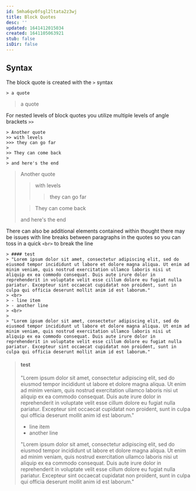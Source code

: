 ```yaml
---
id: 5mha6qv0fsgl2ltata2z3wj
title: Block Quotes
desc: ''
updated: 1641412015034
created: 1641105063921
stub: false
isDir: false
---
```



## Syntax

The block quote is created with the `>` syntax

```
> a quote
```

> a quote

For nested levels of block quotes you utilize multiple levels of angle brackets `>>`

```
> Another quote
>> with levels
>>> they can go far
> 
>> They can come back
> 
> and here's the end
```

> Another quote
>
> > with levels
> >
> > > they can go far
>
> > They can come back
>
> and here's the end

There can also be additional elements contained within thought there may be issues with line breaks between paragraphs in the quotes so you can toss in a quick `<br>` to break the line

```
> #### test
> "Lorem ipsum dolor sit amet, consectetur adipiscing elit, sed do eiusmod tempor incididunt ut labore et dolore magna aliqua. Ut enim ad minim veniam, quis nostrud exercitation ullamco laboris nisi ut aliquip ex ea commodo consequat. Duis aute irure dolor in reprehenderit in voluptate velit esse cillum dolore eu fugiat nulla pariatur. Excepteur sint occaecat cupidatat non proident, sunt in culpa qui officia deserunt mollit anim id est laborum."
> <br>
> - line item
> - another line
> <br>
> 
> "Lorem ipsum dolor sit amet, consectetur adipiscing elit, sed do eiusmod tempor incididunt ut labore et dolore magna aliqua. Ut enim ad minim veniam, quis nostrud exercitation ullamco laboris nisi ut aliquip ex ea commodo consequat. Duis aute irure dolor in reprehenderit in voluptate velit esse cillum dolore eu fugiat nulla pariatur. Excepteur sint occaecat cupidatat non proident, sunt in culpa qui officia deserunt mollit anim id est laborum."
```

> #### test
>
> "Lorem ipsum dolor sit amet, consectetur adipiscing elit, sed do eiusmod tempor incididunt ut labore et dolore magna aliqua. Ut enim ad minim veniam, quis nostrud exercitation ullamco laboris nisi ut aliquip ex ea commodo consequat. Duis aute irure dolor in reprehenderit in voluptate velit esse cillum dolore eu fugiat nulla pariatur. Excepteur sint occaecat cupidatat non proident, sunt in culpa qui officia deserunt mollit anim id est laborum."
> <br>
>
> - line item
> - another line
>   <br>
>
> "Lorem ipsum dolor sit amet, consectetur adipiscing elit, sed do eiusmod tempor incididunt ut labore et dolore magna aliqua. Ut enim ad minim veniam, quis nostrud exercitation ullamco laboris nisi ut aliquip ex ea commodo consequat. Duis aute irure dolor in reprehenderit in voluptate velit esse cillum dolore eu fugiat nulla pariatur. Excepteur sint occaecat cupidatat non proident, sunt in culpa qui officia deserunt mollit anim id est laborum."
